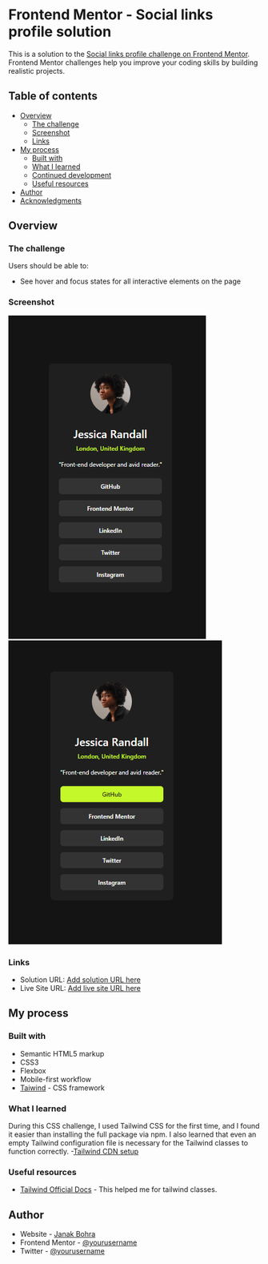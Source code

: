 # Frontend Mentor - Social links profile solution

This is a solution to the [Social links profile challenge on Frontend Mentor](https://www.frontendmentor.io/challenges/social-links-profile-UG32l9m6dQ). Frontend Mentor challenges help you improve your coding skills by building realistic projects. 

## Table of contents

- [Overview](#overview)
  - [The challenge](#the-challenge)
  - [Screenshot](#screenshot)
  - [Links](#links)
- [My process](#my-process)
  - [Built with](#built-with)
  - [What I learned](#what-i-learned)
  - [Continued development](#continued-development)
  - [Useful resources](#useful-resources)
- [Author](#author)
- [Acknowledgments](#acknowledgments)


## Overview

### The challenge

Users should be able to:

- See hover and focus states for all interactive elements on the page

### Screenshot

![](./assets/images/finshed-ss.png)
![](./assets/images/interaction-ss.png)


### Links

- Solution URL: [Add solution URL here](https://www.frontendmentor.io/solutions/mobile-first-solution-using-tailwind-bIfkxgBiPJ)
- Live Site URL: [Add live site URL here](https://janak1998.github.io/social-links-profile-main/)

## My process

### Built with

- Semantic HTML5 markup
- CSS3 
- Flexbox
- Mobile-first workflow
- [Taiwind](https://tailwindcss.com/) - CSS framework


### What I learned

During this CSS challenge, I used Tailwind CSS for the first time, and I found it easier than installing the full package via npm. I also learned that even an empty Tailwind configuration file is necessary for the Tailwind classes to function correctly.
-[Tailwind CDN setup](https://tailwindcss.com/docs/installation/play-cdn)


### Useful resources

- [Tailwind Official Docs](https://tailwindcss.com/) - This helped me for tailwind classes. 


## Author

- Website - [Janak Bohra](https://luxury-pavlova-7b3197.netlify.app/)
- Frontend Mentor - [@yourusername](https://www.frontendmentor.io/profile/yourusername)
- Twitter - [@yourusername](https://x.com/BohraJanak)

